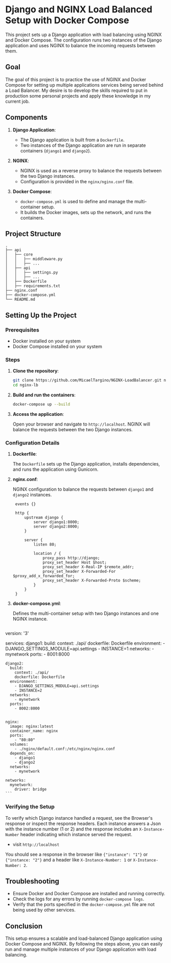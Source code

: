 
# Django and NGINX Load Balanced Setup with Docker Compose

This project sets up a Django application with load balancing using NGINX and Docker Compose. The configuration runs two instances of the Django application and uses NGINX to balance the incoming requests between them.

## Goal

The goal of this project is to practice the use of NGINX and Docker Compose for setting up multiple applications services being served behind a Load Balancer. My desire is to develop the skills required to put in production some personal projects and apply these knowledge in my current job.

## Components

1. **Django Application**:
   - The Django application is built from a `Dockerfile`.
   - Two instances of the Django application are run in separate containers (`django1` and `django2`).

2. **NGINX**:
   - NGINX is used as a reverse proxy to balance the requests between the two Django instances.
   - Configuration is provided in the `nginx/nginx.conf` file.

3. **Docker Compose**:
   - `docker-compose.yml` is used to define and manage the multi-container setup.
   - It builds the Docker images, sets up the network, and runs the containers.

## Project Structure

```
.
├── api
│   ├── core
│   │   ├── middleware.py
│   │   ├── ...
│   ├── api
│   │   ├── settings.py
│   │   ├── ...
│   ├── Dockerfile
│   ├── requirements.txt
├── nginx.conf
├── docker-compose.yml
└── README.md
```

## Setting Up the Project

### Prerequisites

- Docker installed on your system
- Docker Compose installed on your system

### Steps

1. **Clone the repository**:

   ```bash
   git clone https://github.com/MicaelTargino/NGINX-LoadBalancer.git nginx-lb
   cd nginx-lb
   ```

2. **Build and run the containers**:

   ```bash
   docker-compose up --build
   ```

3. **Access the application**:

   Open your browser and navigate to `http://localhost`. NGINX will balance the requests between the two Django instances.

### Configuration Details

1. **Dockerfile**:

   The `Dockerfile` sets up the Django application, installs dependencies, and runs the application using Gunicorn.

2. **nginx.conf**:

   NGINX configuration to balance the requests between `django1` and `django2` instances.

   ```nginx
    events {}

    http {
        upstream django {
            server django1:8000;
            server django2:8000;
        }

        server {
            listen 80;

            location / {
                proxy_pass http://django;
                proxy_set_header Host $host;
                proxy_set_header X-Real-IP $remote_addr;
                proxy_set_header X-Forwarded-For $proxy_add_x_forwarded_for;
                proxy_set_header X-Forwarded-Proto $scheme;
            }
        }
    }
   ```

3. **docker-compose.yml**:

   Defines the multi-container setup with two Django instances and one NGINX instance.

   ```yaml
  version: '3'

  services:
    django1:
      build:
        context: ./api/
        dockerfile: Dockerfile
      environment:
        - DJANGO_SETTINGS_MODULE=api.settings
        - INSTANCE=1
      networks:
        - mynetwork
      ports:
        - 8001:8000

    django2:
      build:
        context: ./api/
        dockerfile: Dockerfile
      environment:
        - DJANGO_SETTINGS_MODULE=api.settings
        - INSTANCE=2
      networks:
        - mynetwork
      ports:
        - 8002:8000    
      

    nginx:
      image: nginx:latest
      container_name: nginx
      ports:
        - "80:80"
      volumes:
        - ./nginx/default.conf:/etc/nginx/nginx.conf
      depends_on:
        - django1
        - django2
      networks:
        - mynetwork

    networks:
      mynetwork:
        driver: bridge
    ```

### Verifying the Setup

To verify which Django instance handled a request, see the Browser's response or inspect the response headers. Each instance answers a Json with the instance number (1 or 2) and the response includes an `X-Instance-Number` header indicating which instance served the request.

- visit `http://localhost`


You should see a response in the browser like `{"instance": "1"}` or `{"instance: "2"}` and a header like `X-Instance-Number: 1` or `X-Instance-Number: 2`.

## Troubleshooting

- Ensure Docker and Docker Compose are installed and running correctly.
- Check the logs for any errors by running `docker-compose logs`.
- Verify that the ports specified in the `docker-compose.yml` file are not being used by other services.

## Conclusion

This setup ensures a scalable and load-balanced Django application using Docker Compose and NGINX. By following the steps above, you can easily run and manage multiple instances of your Django application with load balancing.
